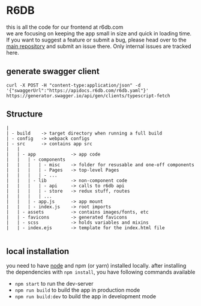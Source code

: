 # R6DB  
this is all the code for our frontend at r6db.com  
we are focusing on keeping the app small in size and quick in loading time.  
If you want to suggest a feature or submit a bug, please head over to the [main repository](https://github.com/r6db/r6db/issues) and submit an issue there. Only internal issues are tracked here.

## generate swagger client
`curl -X POST -H "content-type:application/json" -d '{"swaggerUrl":"https://apidocs.r6db.com/r6db.yaml"}' https://generator.swagger.io/api/gen/clients/typescript-fetch`

## Structure

```
|
| - build    -> target directory when running a full build
| - config   -> webpack configs
| - src      -> contains app src
|   |
|   | - app             -> app code
|   |   | - components
|   |   |   | - misc    -> folder for resusable and one-off components
|   |   |   | - Pages   -> top-level Pages
|   |   |   | - ...
|   |   | - lib         -> non-component code
|   |   |   | - api     -> calls to r6db api
|   |   |   | - store   -> redux stuff, routes
|   |   |   | ...
|   |   | - app.js      -> app mount
|   |   | - index.js    -> root imports
|   | - assets          -> contains images/fonts, etc
|   | - favicons        -> generated favicons
|   | - scss            -> holds variables and mixins
|   | - index.ejs       -> template for the index.html file


```

## local installation

you need to have [node](https://nodejs.org/en/) and npm (or yarn) installed locally.
after installing the dependencies with `npm install`, you have following commands available

 - `npm start` to run the dev-server
 - `npm run build` to build the app in production mode
 - `npm run build:dev` to build the app in development mode